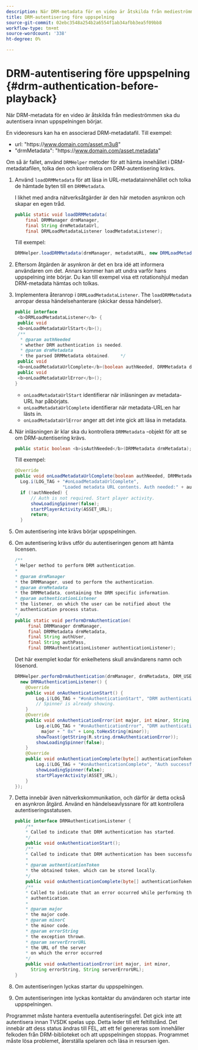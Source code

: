 ```yaml
---
description: När DRM-metadata för en video är åtskilda från medieströmmen ska du autentisera innan uppspelningen börjar.
title: DRM-autentisering före uppspelning
source-git-commit: 02ebc3548a254b2a6554f1ab34afbb3ea5f09bb8
workflow-type: tm+mt
source-wordcount: '338'
ht-degree: 0%

---
```


# DRM-autentisering före uppspelning {#drm-authentication-before-playback}

När DRM-metadata för en video är åtskilda från medieströmmen ska du autentisera innan uppspelningen börjar.

En videoresurs kan ha en associerad DRM-metadatafil. Till exempel:

* url: &quot;ht<span></span>tps://www.domain.com/asset.m3u8&quot;
* &quot;drmMetadata&quot;: &quot;ht<span></span>tps://www.domain.com/asset.metadata&quot;

Om så är fallet, använd `DRMHelper` metoder för att hämta innehållet i DRM-metadatafilen, tolka den och kontrollera om DRM-autentisering krävs.

1. Använd `loadDRMMetadata` för att läsa in URL-metadatainnehållet och tolka de hämtade byten till en `DRMMetadata`.

   I likhet med andra nätverksåtgärder är den här metoden asynkron och skapar en egen tråd.

   ```java
   public static void loadDRMMetadata( 
       final DRMManager drmManager, 
       final String drmMetadataUrl,  
       final DRMLoadMetadataListener loadMetadataListener); 
   ```

   Till exempel:

   ```java
   DRMHelper.loadDRMMetadata(drmManager, metadataURL, new DRMLoadMetadataListener());
   ```

1. Eftersom åtgärden är asynkron är det en bra idé att informera användaren om det. Annars kommer han att undra varför hans uppspelning inte börjar. Du kan till exempel visa ett rotationshjul medan DRM-metadata hämtas och tolkas.
1. Implementera återanrop i `DRMLoadMetadataListener`. The `loadDRMMetadata` anropar dessa händelsehanterare (skickar dessa händelser).

   ```java
   public interface  
    <b>DRMLoadMetadataListener</b> { 
    public void  
    <b>onLoadMetadataUrlStart</b>(); 
    /** 
     * @param authNeeded 
     * whether DRM authentication is needed. 
     * @param drmMetadata 
     * the parsed DRMMetadata obtained.    */ 
    public void  
    <b>onLoadMetadataUrlComplete</b>(boolean authNeeded, DRMMetadata drmMetadata); 
    public void  
    <b>onLoadMetadataUrlError</b>(); 
   }
   ```

   * `onLoadMetadataUrlStart` identifierar när inläsningen av metadata-URL har påbörjats.
   * `onLoadMetadataUrlComplete` identifierar när metadata-URL:en har lästs in.
   * `onLoadMetadataUrlError` anger att det inte gick att läsa in metadata.

1. När inläsningen är klar ska du kontrollera `DRMMetadata` -objekt för att se om DRM-autentisering krävs.

   ```java
   public static boolean <b>isAuthNeeded</b>(DRMMetadata drmMetadata);
   ```

   Till exempel:

   ```java
   @Override 
   public void onLoadMetadataUrlComplete(boolean authNeeded, DRMMetadata drmMetadata) {  
     Log.i(LOG_TAG + "#onLoadMetadataUrlComplete",  
                     "Loaded metadata URL contents. Auth needed:" + authNeeded + "."); 
     if (!authNeeded) { 
         // Auth is not required. Start player activity.     
         showLoadingSpinner(false);     
         startPlayerActivity(ASSET_URL); 
         return; 
     }
   ```

1. Om autentisering inte krävs börjar uppspelningen.
1. Om autentisering krävs utför du autentiseringen genom att hämta licensen.

   ```java
   /** 
   * Helper method to perform DRM authentication. 
   * 
   * @param drmManager 
   * the DRMManager, used to perform the authentication. 
   * @param drmMetadata 
   * the DRMMetadata, containing the DRM specific information. 
   * @param authenticationListener 
   * the listener, on which the user can be notified about the 
   * authentication process status. 
   */ 
   public static void performDrmAuthentication( 
        final DRMManager drmManager,  
        final DRMMetadata drmMetadata, 
        final String authUser,  
        final String authPass,  
        final DRMAuthenticationListener authenticationListener);
   ```

   Det här exemplet kodar för enkelhetens skull användarens namn och lösenord.

   ```java
   DRMHelper.performDrmAuthentication(drmManager, drmMetadata, DRM_USERNAME, DRM_PASSWORD,  
     new DRMAuthenticationListener() { 
       @Override 
       public void onAuthenticationStart() { 
           Log.i(LOG_TAG + "#onAuthenticationStart", "DRM authentication started."); 
           // Spinner is already showing. 
       } 
       @Override 
       public void onAuthenticationError(int major, int minor, String errorString, String serverErrorURL) {  
           Log.e(LOG_TAG + "#onAuthenticationError", "DRM authentication failed. " +  
             major + " 0x" + Long.toHexString(minor)); 
           showToast(getString(R.string.drmAuthenticationError));   
           showLoadingSpinner(false); 
       } 
       @Override 
       public void onAuthenticationComplete(byte[] authenticationToken) { 
           Log.i(LOG_TAG + "#onAuthenticationComplete", "Auth successful. Launching content."); 
           showLoadingSpinner(false); 
           startPlayerActivity(ASSET_URL); 
       } 
   }); 
   ```

1. Detta innebär även nätverkskommunikation, och därför är detta också en asynkron åtgärd. Använd en händelseavlyssnare för att kontrollera autentiseringsstatusen.

   ```java
   public interface DRMAuthenticationListener { 
       /** 
       * Called to indicate that DRM authentication has started. 
       */ 
       public void onAuthenticationStart(); 
       /** 
       * Called to indicate that DRM authentication has been successful. 
       * 
       * @param authenticationToken 
       * the obtained token, which can be stored locally. 
       */ 
       public void onAuthenticationComplete(byte[] authenticationToken); 
       /** 
       * Called to indicate that an error occurred while performing the DRM 
       * authentication. 
       * 
       * @param major 
       * the major code. 
       * @param minorC 
       * the minor code. 
       * @param errorString 
       * the exception thrown. 
       * @param serverErrorURL 
       * the URL of the server  
       * on which the error occurred 
       */ 
       public void onAuthenticationError(int major, int minor,  
         String errorString, String serverErrorURL); 
   } 
   ```

1. Om autentiseringen lyckas startar du uppspelningen.
1. Om autentiseringen inte lyckas kontaktar du användaren och startar inte uppspelningen.

Programmet måste hantera eventuella autentiseringsfel. Det gick inte att autentisera innan TVSDK spelas upp. Detta leder till ett feltillstånd. Det innebär att dess status ändras till FEL, att ett fel genereras som innehåller felkoden från DRM-biblioteket och att uppspelningen stoppas. Programmet måste lösa problemet, återställa spelaren och läsa in resursen igen.
